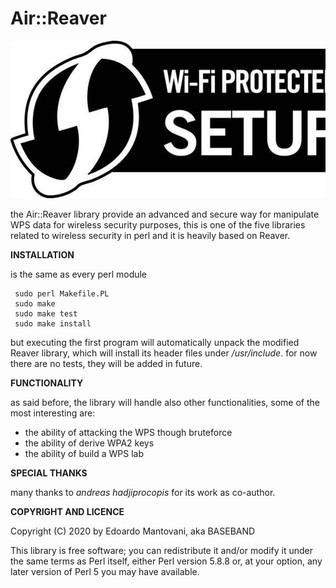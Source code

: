 Air::Reaver
==============

![image of reaver2_bg](./reaver2_bg.jpg)

the Air::Reaver library provide an advanced and secure way for manipulate WPS data for wireless security purposes, this is one of the five libraries related to wireless security in perl and it is heavily based on Reaver.


**INSTALLATION**

is the same as every perl module

```shell
 sudo perl Makefile.PL
 sudo make
 sudo make test
 sudo make install

```

but executing the first program will automatically unpack the modified Reaver library, which will install its header files under */usr/include*.
for now there are no tests, they will be added in future.


**FUNCTIONALITY**

as said before, the library will handle also other functionalities, some of the most interesting are:

- the ability of attacking the WPS  though bruteforce 
- the ability of derive WPA2 keys
- the ability of build a WPS lab


**SPECIAL THANKS**

many thanks to *andreas hadjiprocopis* for its work as co-author.

**COPYRIGHT AND LICENCE**

Copyright (C) 2020 by Edoardo Mantovani, aka BASEBAND


This library is free software; you can redistribute it and/or modify
it under the same terms as Perl itself, either Perl version 5.8.8 or,
at your option, any later version of Perl 5 you may have available.


